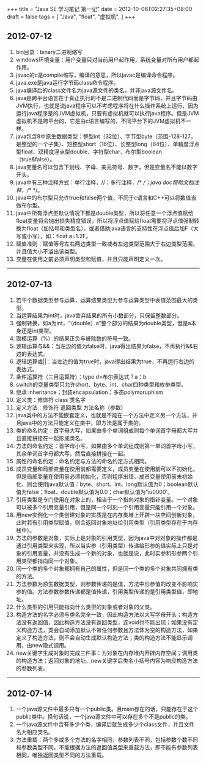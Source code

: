 +++
title = "Java SE 学习笔记 第一记"
date = 2012-10-06T02:27:35+08:00
draft = false
tags = [
    "Java",
    "float",
    "虚拟机",
]
+++


## 2012-07-12

1. bin目录：binary二进制缩写
2. windows环境变量：用户变量只对当前用户起作用，系统变量对所有用户都起作用。
3. javac的c是compile缩写，编译的意思，所以javac是编译命令程序。
4. java.exe是java运行字节码class命令程序。
5. java编译后的class文件名为java源文件的类名，并非java源文件名。
6. java是跨平台语言在于真正执行的不是二进制代码而是字节码，并且字节码由JVM执行，也就是说java程序可以不考虑程序将在什么操作系统上运行，因为运行java程序是的JVM虚拟机，只要有虚拟机就可以执行java程序。但是JVM虚拟机不是跨平台的，它是由c语言编写的，不同平台下的JVM虚拟机不一样。
7. java包含8中原生数据类型：整型int（32位）、字节型byte（范围-128-127，是整型的一个子集）、短整型short（16位）、长整型long（64位）、单精度浮点型float、双精度浮点型double、字符型char、布尔型boolean（true&false）。
8. java变量名可以包含下划线、字母、美元符号、数字，但是变量名不能以数字开头。
9. java中有三种注释方式：单行注释，//；多行注释，/* */；java doc帮助文档注释，/** */。
10. java中的布尔型只允许true和false两个值，不同于c语言和C++可以将数值当做布尔型。
11. java中所有浮点型默认情况下都是double类型，所以将任意一个浮点值赋给float变量将会抛出损失精度错误，所以将浮点值赋给float需要将浮点值强制转换为float（加括号和类型名），或者借助java语言的支持性在浮点值后加F（大写或小写），如：float a=1.2F。
12. 赋值准则：赋值等号左右两边类型一致或者左边类型范围大于右边类型范围，并且值大小不溢出该类型。
13. 变量在使用之前必须声明类型和赋值，并且只能声明定义一次。

--- 

## 2012-07-13

1. 若干个数据类型参与运算，运算结果类型为参与运算类型中表值范围最大的类型。
2. 当运算结果为int时，java舍弃结果的所有小数部分，只保留整数部分。
3. 强制转换，如a为int，“（double）a”整个部分的结果为double类型，但是a本身还是int类型。
4. 取模运算（%）的结果正负与被除数的符号一致。
5. 逻辑运算与&&：当左边的值为false时，java得出结果为false，不再执行&&右边的表达式。
6. 逻辑运算或||：当左边的值为true时，java得出结果为true，不再运行右边的表达式。
7. 条件运算符（三目运算符）：type d=布尔表达式？a：b
8. switch的变量类型只允许short、byte、int、char四种类型和枚举类型。
9. 继承 inheritance；封装encapsulation；多态polymoruphism
10. 定义类：修饰符 class 类名字
11. 定义方法：修饰符 返回类型 方法名称（参数）
12. java类中的方法不能嵌套定义，也就是不能在一个方法中定义另一个方法，并且java中的方法只能定义在类中，即方法是属于类的。
13. 类的命名约定：首字母大写，如果由多个单词组成则每个单词首字母都大写并且直接拼接在一起形成类名。
14. 方法的命名约定：首字母小写，如果由多个单词组成则第一单词首字母小写，其余单词首字母都大写，然后直接拼接在一起。
15. 属性的命名约定：命名约定与方法的命名约定方式相同。
16. 成员变量和局部变量在使用前都需要定义，成员变量在使用前可以不初始化，但是局部变量在使用前必须初始化，否则程序出错。成员变量使用前未初始化，则会使用java默认值：byte、short、int、long默认值为0；boolean默认值为false；float、double默认值为0.0；char默认值为'\u0000'。
17. 引用类型是专门使用在对象上的，相当于一个指向对象的指针变量。一个对象可以被多个引用变量引用，但是同一个时刻一个引用变量只能引用一个对象。
18. 用new实例化一个类创建对象的实质是在内存类堆上开辟一块空间创新对象，此时若有引用类型赋值，则会返回对象地址给引用类型（引用类型存在于内存栈中）。
19. 方法的参数是对象，实际上是对象的引用类型，因为java中对对象的操作都是通过引用类型来实现，所以当实参（引用类型）传递给形参的值实际上只是对象的引用变量，并没有生成一个新的对象，也就是说，此时实参和形参两个引用类型都指向同一个对象。
20. 同一个类的多个对象都拥有自己的属性，但是同一个类的多个对象共同拥有类的方法。
21. 方法参数为原生数据类型，则参数传递的是值，方法中形参值的改变不影响实参的值。方法参数参数传递都是值传递，引用类型传递的是引用类型值，即地址。
22. 什么类型的引用只能指向什么类型的对象或者对象的父类。
23. 构造方法的名字必须与类名完全一致，因此构造方法以大写字母开头；构造方法没有返回值，因此构造方法没有返回类型，连void也不能出现；如果没有定义构造方法，类会自动添加默认不带任何参数且方法体为空的构造方法，如果定义了构造方法，则不会自动生成默认构造方法；类的构造方法不能显示调用，由new隐式调用。
24. new关键字生成对象时完成三件事：为对象在内存堆内开辟内存空间；调用类的构造方法；返回对象的地址。new关键字后类名小括号内容为响应构造方法的参数列表。

---

## 2012-07-14

1. 一个java源文件中最多只有一个public类。且main存在的话，只能存在于这个public类中。换句话说，一个java源文件中可以存在多个不是public的类。
2. 一个java源文件中含有多少个类，编译后就生成多少个class文件，并且文件名为相应类名。
3. 方法重载：两个多或多个方法的名字相同，参数列表不同，包括参数个数不同和参数类型不同。不能根据方法的返回值类型来重载方法，即不能有参数列表相同，唯独返回类型不同的方法重载。